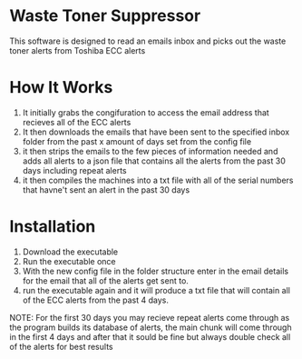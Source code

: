 # Waste Toner Suppressor
This software is designed to read an emails inbox and picks out the waste toner alerts from Toshiba ECC alerts


# How It Works
1. It initially grabs the congifuration to access the email address that recieves all of the ECC alerts
2. It then downloads the emails that have been sent to the specified inbox folder from the past x amount of days set from the config file
3. it then strips the emails to the few pieces of information needed and adds all alerts to a json file that contains all the alerts from the past 30 days including repeat alerts
4. it then compiles the machines into a txt file with all of the serial numbers that havne't sent an alert in the past 30 days 


# Installation
1. Download the executable
2. Run the executable once
3. With the new config file in the folder structure enter in the email details for the email that all of the alerts get sent to.
4. run the executable again and it will produce a txt file that will contain all of the ECC alerts from the past 4 days.

NOTE: For the first 30 days you may recieve repeat alerts come through as the program builds its database of alerts, the main chunk will come through in the first 4 days and after that it  sould be fine but always double check all of the alerts for best results
